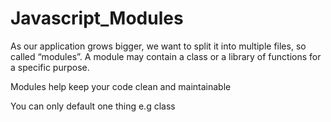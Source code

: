 # Javascript_Modules
As our application grows bigger, we want to split it into multiple files, so called “modules”. 
A module may contain a class or a library of functions for a specific purpose.

Modules help keep your code clean and maintainable

You can only default one thing e.g class

